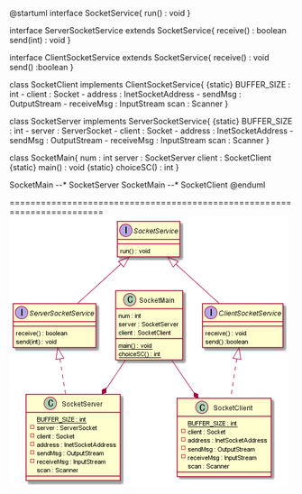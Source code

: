 @startuml
interface SocketService{
    run() : void
}

interface ServerSocketService extends SocketService{
    receive() : boolean
    send(int) : void
}

interface ClientSocketService extends SocketService{
	receive() : void
	send() :boolean
}

class SocketClient implements ClientSocketService{
    {static} BUFFER_SIZE : int
    - client : Socket
    - address : InetSocketAddress
    - sendMsg : OutputStream
    - receiveMsg : InputStream
      scan : Scanner
}

class SocketServer implements ServerSocketService{
    {static} BUFFER_SIZE : int
    - server : ServerSocket
    - client : Socket
    - address : InetSocketAddress
    - sendMsg : OutputStream
    - receiveMsg : InputStream
      scan : Scanner
}

class SocketMain{
    num : int
    server : SocketServer
    client : SocketClient
    {static} main() : void
    {static} choiceSC() : int
}

SocketMain --* SocketServer
SocketMain --* SocketClient
@enduml


========================================================================
<img src="../img/ClassDiagram/ver2_1.png">